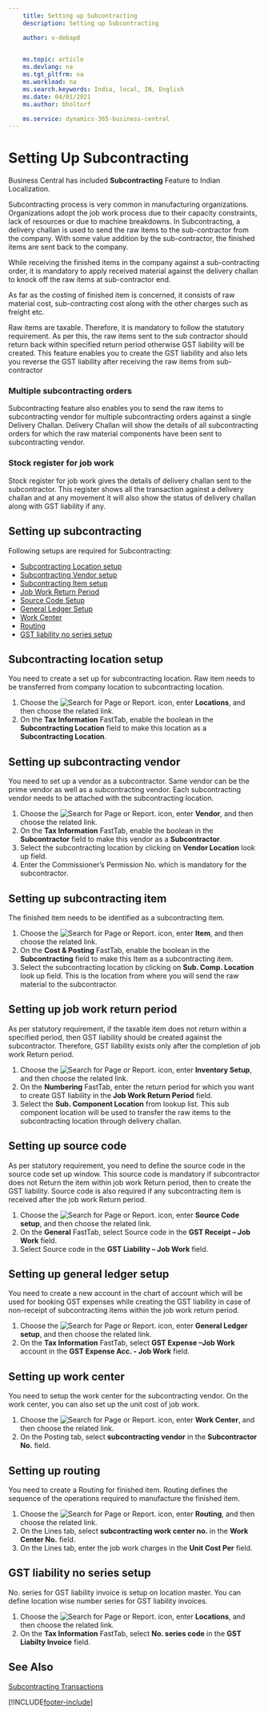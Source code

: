```yaml
---
    title: Setting up Subcontracting
    description: Setting up Subcontracting

    author: v-debapd

    
    ms.topic: article
    ms.devlang: na
    ms.tgt_pltfrm: na
    ms.workload: na
    ms.search.keywords: India, local, IN, English
    ms.date: 04/01/2021
    ms.author: bholtorf

    ms.service: dynamics-365-business-central
---
```


# Setting Up Subcontracting


Business Central has included **Subcontracting** Feature to Indian Localization.

Subcontracting process is very common in manufacturing organizations. Organizations adopt the job work process due to their capacity constraints, lack of resources or due to machine breakdowns. In Subcontracting, a delivery challan is used to send the raw items to the sub-contractor from the company. With some value addition by the sub-contractor, the finished items are sent back to the company.

While receiving the finished items in the company against a sub-contracting order, it is mandatory to apply received material against the delivery challan to knock off the raw items at sub-contractor end.

As far as the costing of finished item is concerned, it consists of raw material cost, sub-contracting cost along with the other charges such as freight etc. 

Raw items are taxable. Therefore, it is mandatory to follow the statutory requirement. As per this, the raw items sent to the sub contractor should return back within specified return period otherwise GST liability will be created. This feature enables you to create the GST liability and also lets you reverse the GST liability after receiving the raw items from sub- contractor

### Multiple subcontracting orders

Subcontracting feature also enables you to send the raw items to subcontracting vendor for multiple subcontracting orders against a single Delivery Challan. Delivery Challan will show the details of all subcontracting orders for which the raw material components have been sent to subcontracting vendor.

### Stock register for job work

Stock register for job work gives the details of delivery challan sent to the subcontractor. This register shows all the transaction against a delivery challan and at any movement it will also show the status of delivery challan along with GST liability if any.

## Setting up subcontracting 

Following setups are required for Subcontracting:

- [Subcontracting Location setup](subcontracting-001-basic-setup.md#subcontracting-location-setup)
- [Subcontracting Vendor setup](subcontracting-001-basic-setup.md#setting-up-subcontracting-vendor)
- [Subcontracting Item setup](subcontracting-001-basic-setup.md#setting-up-subcontracting-item)
- [Job Work Return Period](subcontracting-001-basic-setup.md#setting-up-job-work-return-period)
- [Source Code Setup](subcontracting-001-basic-setup.md#setting-up-source-code)
- [General Ledger Setup](subcontracting-001-basic-setup.md#setting-up-general-ledger-setup)
- [Work Center](subcontracting-001-basic-setup.md#setting-up-work-center)
- [Routing](subcontracting-001-basic-setup.md#setting-up-routing)
- [GST liability no series setup](subcontracting-001-basic-setup.md#gst-liability-no-series-setup)


## Subcontracting location setup

You need to create a set up for subcontracting location. Raw item needs to be transferred from company location to subcontracting location.

1. Choose the ![Search for Page or Report.](image/search_small.png "Search for Page or Report icon") icon, enter **Locations**, and then choose the related link.
2. On the **Tax Information** FastTab, enable the boolean in the **Subcontracting Location** field to make this location as a **Subcontracting Location**.

## Setting up subcontracting vendor 

You need to set up a vendor as a subcontractor. Same vendor can be the prime vendor as well as a subcontracting vendor. Each subcontracting vendor needs to be attached with the subcontracting location.

1. Choose the ![Search for Page or Report.](image/search_small.png "Search for Page or Report icon") icon, enter **Vendor**, and then choose the related link.
2. On the **Tax Information** FastTab, enable the boolean in the **Subcontractor** field to make this vendor as a **Subcontractor**.
3. Select the subcontracting location by clicking on **Vendor Location** look up field. 
4. Enter the Commissioner’s Permission No. which is mandatory for the subcontractor. 

## Setting up subcontracting item 

The finished item needs to be identified as a subcontracting item.

1. Choose the ![Search for Page or Report.](image/search_small.png "Search for Page or Report icon") icon, enter **Item**, and then choose the related link.
2. On the **Cost & Posting** FastTab, enable the boolean in the **Subcontracting** field to make this Item as a subcontracting item.
3. Select the subcontracting location by clicking on **Sub. Comp. Location** look up field. This is the location from where you will send the raw material to the subcontractor. 


## Setting up job work return period

As per statutory requirement, if the taxable item does not return within a specified period, then GST liability should be created against the subcontractor. Therefore, GST liability exists only after the completion of job work Return period. 

1. Choose the ![Search for Page or Report.](image/search_small.png "Search for Page or Report icon") icon, enter **Inventory Setup**, and then choose the related link.
2. On the **Numbering** FastTab, enter the return period for which you want to create GST liability in the **Job Work Return Period** field.
3. Select the **Sub. Component Location** from lookup list. This sub component location will be used to transfer the raw items to the subcontracting location through delivery challan.

## Setting up source code

As per statutory requirement, you need to define the source code in the source code set up window. This source code is mandatory if subcontractor does not Return the item within job work Return period, then to create the GST liability. Source code is also required if any subcontracting item is received after the job work Return period.

1. Choose the ![Search for Page or Report.](image/search_small.png "Search for Page or Report icon") icon, enter **Source Code setup**, and then choose the related link.
2. On the **General** FastTab, select Source code in the **GST Receipt – Job Work** field. 
3. Select Source code in the **GST Liability – Job Work** field.


## Setting up general ledger setup

You need to create a new account in the chart of account which will be used for booking GST expenses while creating the GST liability in case of non-receipt of subcontracting items within the job work return period.

1. Choose the ![Search for Page or Report.](image/search_small.png "Search for Page or Report icon") icon, enter **General Ledger setup**, and then choose the related link.
2. On the **Tax Information** FastTab, select **GST Expense –Job Work** account in the **GST Expense Acc. - Job Work** field.
        

## Setting up work center

You need to setup the work center for the subcontracting vendor. On the work center, you can also set up the unit cost of job work.

1.  Choose the ![Search for Page or Report.](image/search_small.png "Search for Page or Report icon") icon, enter **Work Center**, and then choose the related link.
2. On the Posting tab, select **subcontracting vendor** in the **Subcontractor No.** field.

## Setting up routing

You need to create a Routing for finished item. Routing defines the sequence of the operations required to manufacture the finished item.

1. Choose the ![Search for Page or Report.](image/search_small.png "Search for Page or Report icon") icon, enter **Routing**, and then choose the related link.
2. On the Lines tab, select **subcontracting work center no.** in the **Work Center No.** field. 
3. On the  Lines tab, enter the job work charges in the **Unit Cost Per** field.


## GST liability no series setup

No. series for GST liability invoice is setup on location master. You can define location wise number series for GST liability invoices.

1. Choose the ![Search for Page or Report.](image/search_small.png "Search for Page or Report icon") icon, enter **Locations**, and then choose the related link.
2. On the **Tax Information** FastTab, select **No. series code** in the **GST Liabilty Invoice** field.

## See Also 
[Subcontracting Transactions](Subcontracting-Transactions.md)







[!INCLUDE[footer-include](../../includes/footer-banner.md)]